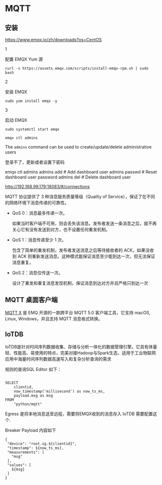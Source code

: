 # MQTT

## 安装

https://www.emqx.io/zh/downloads?os=CentOS


1

配置 EMQX Yum 源

```
curl -s https://assets.emqx.com/scripts/install-emqx-rpm.sh | sudo bash
```

2

安装 EMQX

```
sudo yum install emqx -y
```

3

启动 EMQX

```
sudo systemctl start emqx
```

```
emqx ctl admins
```

The `admins` command can be used to create/update/delete administrative users

登录不了，更新或者设置下密码

emqx ctl admins
admins add <Username> <Password> <Description> # Add dashboard user
admins passwd <Username> <Password>            # Reset dashboard user password
admins del <Username>                          # Delete dashboard user



http://192.168.99.179:18083/#/connections

MQTT 协议提供了 3 种消息服务质量等级（Quality of Service），保证了在不同的网络环境下消息传递的可靠性。

- QoS 0：消息最多传递一次。

  如果当时客户端不可用，则会丢失该消息。发布者发送一条消息之后，就不再关心它有没有发送到对方，也不设置任何重发机制。

- QoS 1：消息传递至少 1 次。

  包含了简单的重发机制，发布者发送消息之后等待接收者的 ACK，如果没收到 ACK 则重新发送消息。这种模式能保证消息至少能到达一次，但无法保证消息重复。

- QoS 2：消息仅传送一次。

  设计了重发和重复消息发现机制，保证消息到达对方并且严格只到达一次

## MQTT 桌面客户端

[MQTT X](https://mqttx.app/zh) 是 EMQ 开源的一款跨平台 MQTT 5.0 客户端工具，它支持 macOS, Linux, Windows，并且支持 MQTT 消息格式转换。

## IoTDB

IoTDB是针对时间序列数据收集、存储与分析一体化的数据管理引擎。它具有体量轻、性能高、易使用的特点，完美对接Hadoop与Spark生态，适用于工业物联网应用中海量时间序列数据高速写入和复杂分析查询的需求



规则的查询SQL Editor 如下：

```

SELECT
    clientid,
    now_timestamp('millisecond') as now_ts_ms,
    payload.msg as msg
FROM
    "python/mqtt"
```

Egress 是将本地消息送至远程，需要将EMQX收到的消息存入 IoTDB 需要配置这个.

Breaker Payload 内容如下

```
{
 "device": "root.sg.${clientid}",
 "timestamp": ${now_ts_ms},
 "measurements": [
   "msg"
 ],
 "values": [
   ${msg}
 ]
}
```


